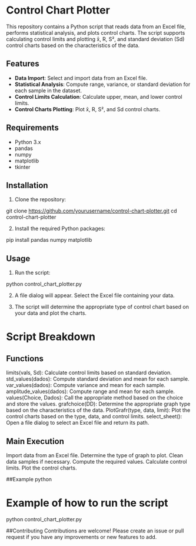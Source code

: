 # Control Chart Plotter
This repository contains a Python script that reads data from an Excel file, performs statistical analysis, and plots control charts. The script supports calculating control limits and plotting x̄, R, S², and standard deviation (Sd) control charts based on the characteristics of the data.

## Features
- **Data Import**: Select and import data from an Excel file.
- **Statistical Analysis**: Compute range, variance, or standard deviation for each sample in the dataset.
- **Control Limits Calculation**: Calculate upper, mean, and lower control limits.
- **Control Charts Plotting**: Plot x̄, R, S², and Sd control charts.

## Requirements
- Python 3.x
- pandas
- numpy
- matplotlib
- tkinter

## Installation
1. Clone the repository:

git clone https://github.com/yourusername/control-chart-plotter.git
cd control-chart-plotter

2. Install the required Python packages:

pip install pandas numpy matplotlib

## Usage
1. Run the script:

python control_chart_plotter.py

2. A file dialog will appear. Select the Excel file containing your data.

3. The script will determine the appropriate type of control chart based on your data and plot the charts.

# Script Breakdown
## Functions
limits(vals, Sd): Calculate control limits based on standard deviation.
std_values(dados): Compute standard deviation and mean for each sample.
var_values(dados): Compute variance and mean for each sample.
amplitude_values(dados): Compute range and mean for each sample.
values(Choice, Dados): Call the appropriate method based on the choice and store the values.
grafchoice(DD): Determine the appropriate graph type based on the characteristics of the data.
PlotGrafr(type, data, limit): Plot the control charts based on the type, data, and control limits.
select_sheet(): Open a file dialog to select an Excel file and return its path.

## Main Execution
Import data from an Excel file.
Determine the type of graph to plot.
Clean data samples if necessary.
Compute the required values.
Calculate control limits.
Plot the control charts.

##Example
python

# Example of how to run the script
python control_chart_plotter.py

##Contributing
Contributions are welcome! Please create an issue or pull request if you have any improvements or new features to add.
